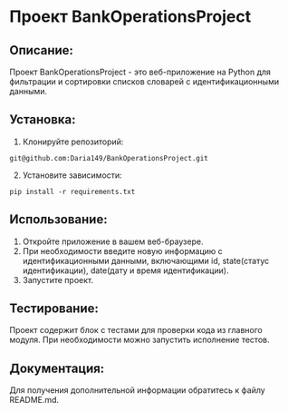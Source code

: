 # Проект BankOperationsProject


## Описание:

Проект BankOperationsProject - это веб-приложение на Python для фильтрации и сортировки списков словарей с идентификационными данными.



## Установка:

1. Клонируйте репозиторий:

```
git@github.com:Daria149/BankOperationsProject.git
```

2. Установите зависимости:

```
pip install -r requirements.txt
```

## Использование:
1. Откройте приложение в вашем веб-браузере.
2. При необходимости введите новую информацию с идентификационными данными, включающими id, state(статус идентификации), date(дату и время идентификации).
3. Запустите проект.


## Тестирование:
Проект содержит блок с тестами для проверки кода из главного модуля.
При необходимости можно запустить исполнение тестов.


## Документация:
Для получения дополнительной информации обратитесь к файлу README.md.